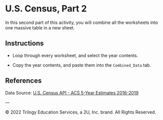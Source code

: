 # U.S. Census, Part 2

In this second part of this activity, you will combine all the worksheets into one massive table in a new sheet.

## Instructions

* Loop through every worksheet, and select the year contents.

* Copy the year contents, and paste them into the `Combined_Data` tab.

## References

Data Source: [U.S. Census API - ACS 5-Year Estimates 2016-2019](https://www.census.gov/data/developers/data-sets/census-microdata-api.ACS_5-Year_PUMS.html)

— 

© 2022 Trilogy Education Services, a 2U, Inc. brand. All Rights Reserved.

